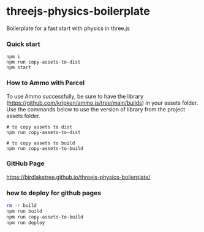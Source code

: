 # threejs-physics-boilerplate
Boilerplate for a fast start with physics in three.js

### Quick start
```
npm i
npm run copy-assets-to-dist
npm start
````

### How to Ammo with Parcel
To use Ammo successfully, be sure to have the library (https://github.com/kripken/ammo.js/tree/main/builds) in your assets folder. Use the commands below to use the version of library from the project assets folder.
```
# to copy assets to dist
npm run copy-assets-to-dist

# to copy assets to build
npm run copy-assets-to-build
````

### GitHub Page
https://birdlaketree.github.io/threejs-physics-boilerplate/

### how to deploy for github pages
```bash
rm -r build
npm run build
npm run copy-assets-to-build
npm run deploy
```
